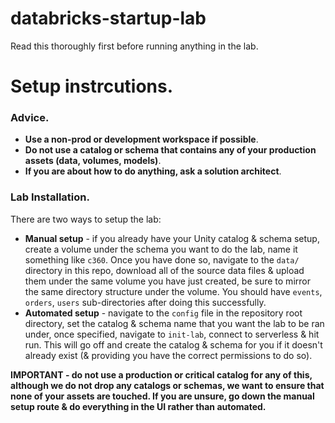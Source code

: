 # databricks-startup-lab

Read this thoroughly first before running anything in the lab.

# Setup instrcutions.

### Advice.

* **Use a non-prod or development workspace if possible**.
* **Do not use a catalog or schema that contains any of your production assets (data, volumes, models)**.
* **If you are about how to do anything, ask a solution architect**.

### Lab Installation.

There are two ways to setup the lab:

* **Manual setup** - if you already have your Unity catalog & schema setup, create a volume under the schema you want to do the lab, name it something like `c360`. Once you have done so, navigate to the `data/` directory in this repo, download all of the source data files & upload them under the same volume you have just created, be sure to mirror the same directory structure under the volume. You should have `events`, `orders`, `users` sub-directories after doing this successfully.
* **Automated setup** - navigate to the `config` file in the repository root directory, set the catalog & schema name that you want the lab to be ran under, once specified, navigate to `init-lab`, connect to serverless & hit run. This will go off and create the catalog & schema for you if it doesn't already exist (& providing you have the correct permissions to do so).

**IMPORTANT - do not use a production or critical catalog for any of this, although we do not drop any catalogs or schemas, we want to ensure that none of your assets are touched. If you are unsure, go down the manual setup route & do everything in the UI rather than automated.**